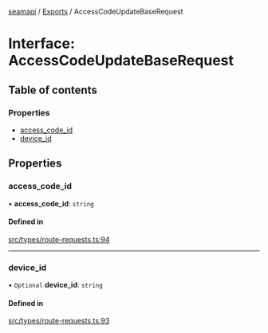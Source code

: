[seamapi](../README.md) / [Exports](../modules.md) / AccessCodeUpdateBaseRequest

# Interface: AccessCodeUpdateBaseRequest

## Table of contents

### Properties

- [access\_code\_id](AccessCodeUpdateBaseRequest.md#access_code_id)
- [device\_id](AccessCodeUpdateBaseRequest.md#device_id)

## Properties

### access\_code\_id

• **access\_code\_id**: `string`

#### Defined in

[src/types/route-requests.ts:94](https://github.com/seamapi/javascript/blob/main/src/types/route-requests.ts#L94)

___

### device\_id

• `Optional` **device\_id**: `string`

#### Defined in

[src/types/route-requests.ts:93](https://github.com/seamapi/javascript/blob/main/src/types/route-requests.ts#L93)
